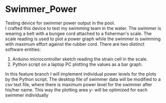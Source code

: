# Swimmer_Power
Testing device for swimmer power output in the pool.<br>
I crafted this device to test my swimming team in the water.
The swimmer is wearing a belt with a bungee cord attached to a fisherman's scale.
The scale reading is used to plot a power graph while the swimmer is swimming with maximum effort
against the rubber cord.
There are two distinct software entities: 
1. Arduino microcontroller sketch reading the strain cell in the scale.
2. Python script on a laptop PC plotting the values as a bar graph.

In this feature branch I will implement individual power levels for the plots by the Python script.
The desktop file of swimmer data will be modified to a csv text file, where there is maximum power level for the swimmer after his/her name. 
This way the plotting area y- will be optimized for each swimmer individually
